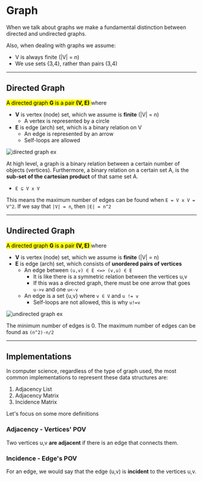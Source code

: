 # Graph
When we talk about graphs we make a fundamental distinction between
directed and undirected graphs.

Also, when dealing with graphs we assume:
* V is always finite (|V| = n)
* We use sets {3,4}, rather than pairs (3,4)

---

## Directed Graph
<mark>A directed graph **G** is a pair **(V, E)** </mark> where
* **V** is vertex (node) set, which we assume is **finite** (|V| = n)
  * A vertex is represented by a circle
* **E** is edge (arch) set, which is a binary relation on V
  * An edge is represented by an arrow
  * Self-loops are allowed

![directed graph ex](https://github.com/PayThePizzo/DataStrutucures-Algorithms/blob/main/Resources/directedgex.png?raw=TRUE)

At high level, a graph is a binary relation between a certain number of objects (vertices).
Furthermore, a binary relation on a certain set A, is the **sub-set of the cartesian product** of that same set A.
* `E ⊆ V x V`

This means the maximum number of edges can be found when `E = V x V = V^2`. 
If we say that `|V| = n`, then `|E| = n^2`

---

## Undirected Graph
<mark>A directed graph **G** is a pair **(V, E)** </mark> where
* **V** is vertex (node) set, which we assume is **finite** (|V| = n)
* **E** is edge (arch) set, which consists of **unordered pairs of vertices**
  * An edge between `(u,v) ∈ E <=> (v,u) ∈ E`
    * It is like there is a symmetric relation between the vertices u,v
    * If this was a directed graph, there must be one arrow that goes `u->v` and one `u<-v`
  * An edge is a set {u,v} where `v ∈ V` and `u != v`
    * Self-loops are not allowed, this is why `u!=v`

![undirected graph ex](https://github.com/PayThePizzo/DataStrutucures-Algorithms/blob/main/Resources/undirectedgex.png?raw=TRUE)

The minimum number of edges is 0.
The maximum number of edges can be found as `(n^2)-n/2`

---

## Implementations
In computer science, regardless of the type of graph used, 
the most common implementations to represent these data structures are:
1. Adjacency List
2. Adjacency Matrix 
3. Incidence Matrix

Let's focus on some more definitions 

### Adjacency - Vertices' POV
Two vertices u,v **are adjacent** if there is an edge that connects them.

### Incidence - Edge's POV
For an edge, we would say that the edge (u,v) 
is **incident** to the vertices u,v.


 